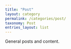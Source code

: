 ```yaml
---
title: "Post"
layout: category
permalink: /categories/post/
taxonomy: Post
entries_layout: list
---
```


General posts and content.
